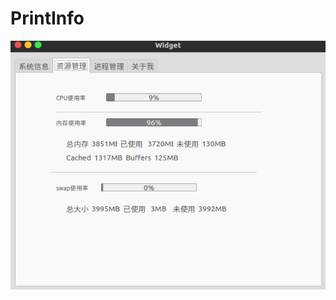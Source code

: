 # PrintInfo
![image](https://github.com/hustzxd/PrintInfo/blob/master/pic/2016-07-14%2021-59-51%E5%B1%8F%E5%B9%95%E6%88%AA%E5%9B%BE.png)
